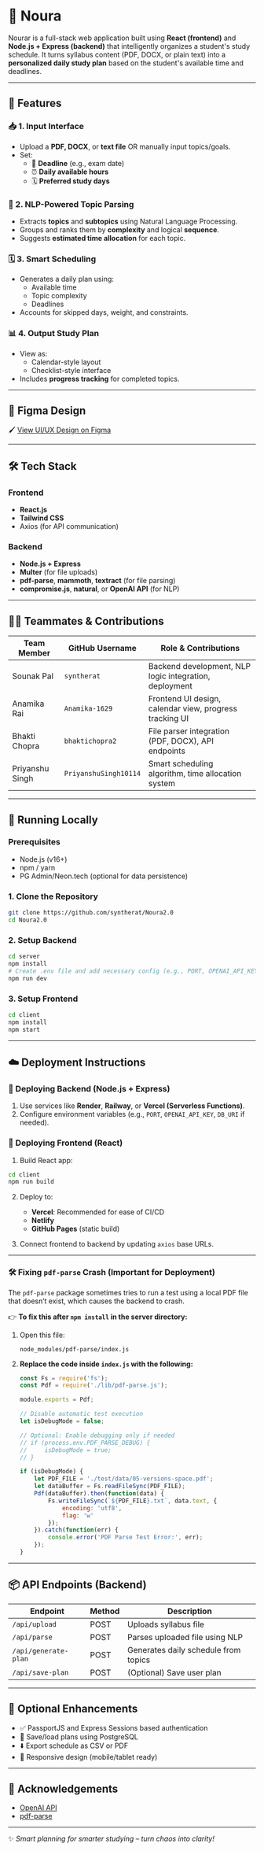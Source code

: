 # 🧠 Noura

Nourar is a full-stack web application built using **React (frontend)** and **Node.js + Express (backend)** that intelligently organizes a student's study schedule. It turns syllabus content (PDF, DOCX, or plain text) into a **personalized daily study plan** based on the student's available time and deadlines.

---

## 🎯 Features

### 📥 1. Input Interface

- Upload a **PDF, DOCX**, or **text file** OR manually input topics/goals.
- Set:
  - 📅 **Deadline** (e.g., exam date)
  - ⏰ **Daily available hours**
  - 🗓 **Preferred study days**

### 🧠 2. NLP-Powered Topic Parsing

- Extracts **topics** and **subtopics** using Natural Language Processing.
- Groups and ranks them by **complexity** and logical **sequence**.
- Suggests **estimated time allocation** for each topic.

### 🗓 3. Smart Scheduling

- Generates a daily plan using:
  - Available time
  - Topic complexity
  - Deadlines
- Accounts for skipped days, weight, and constraints.

### 📊 4. Output Study Plan

- View as:
  - Calendar-style layout
  - Checklist-style interface
- Includes **progress tracking** for completed topics.

---

## 🎨 Figma Design

🖌️ [View UI/UX Design on Figma](https://www.figma.com/design/ijwNBbocmqfA5eo8n0lWG1/NOURA?node-id=0-1&t=mf21JEpCteVWpHM6-1) 

---

## 🛠 Tech Stack

### Frontend

- **React.js**
- **Tailwind CSS**
- Axios (for API communication)

### Backend

- **Node.js + Express**
- **Multer** (for file uploads)
- **pdf-parse**, **mammoth**, **textract** (for file parsing)
- **compromise.js**, **natural**, or **OpenAI API** (for NLP)

---

## 👨‍💻 Teammates & Contributions

| Team Member        | GitHub Username | Role & Contributions                                      |
|--------------------|-----------------|------------------------------------------------------------|
| Sounak Pal    | `syntherat`  | Backend development, NLP logic integration, deployment     |
| Anamika Rai  | `Anamika-1629`     | Frontend UI design, calendar view, progress tracking UI   |
| Bhakti Chopra   | `bhaktichopra2`     | File parser integration (PDF, DOCX), API endpoints         |
| Priyanshu Singh  | `PriyanshuSingh10114`     | Smart scheduling algorithm, time allocation system         |

---

## 🧪 Running Locally

### Prerequisites

- Node.js (v16+)
- npm / yarn
- PG Admin/Neon.tech (optional for data persistence)

### 1. Clone the Repository

```bash
git clone https://github.com/syntherat/Noura2.0
cd Noura2.0
```

### 2. Setup Backend

```bash
cd server
npm install
# Create .env file and add necessary config (e.g., PORT, OPENAI_API_KEY)
npm run dev
```

### 3. Setup Frontend

```bash
cd client
npm install
npm start
```

---

## ☁️ Deployment Instructions

### 🔹 Deploying Backend (Node.js + Express)

1. Use services like **Render**, **Railway**, or **Vercel (Serverless Functions)**.
2. Configure environment variables (e.g., `PORT`, `OPENAI_API_KEY`, `DB_URI` if needed).

### 🔹 Deploying Frontend (React)

1. Build React app:
```bash
cd client
npm run build
```
2. Deploy to:
   - **Vercel**: Recommended for ease of CI/CD
   - **Netlify**
   - **GitHub Pages** (static build)

3. Connect frontend to backend by updating `axios` base URLs.

---

### 🛠 Fixing `pdf-parse` Crash (Important for Deployment)

The `pdf-parse` package sometimes tries to run a test using a local PDF file that doesn’t exist, which causes the backend to crash.

👉 **To fix this after `npm install` in the server directory:**

1. Open this file:

   ```
   node_modules/pdf-parse/index.js
   ```

2. **Replace the code inside `index.js` with the following:**

   ```js
   const Fs = require('fs');
   const Pdf = require('./lib/pdf-parse.js');

   module.exports = Pdf;

   // Disable automatic test execution
   let isDebugMode = false;

   // Optional: Enable debugging only if needed
   // if (process.env.PDF_PARSE_DEBUG) {
   //     isDebugMode = true;
   // }

   if (isDebugMode) {
       let PDF_FILE = './test/data/05-versions-space.pdf';
       let dataBuffer = Fs.readFileSync(PDF_FILE);
       Pdf(dataBuffer).then(function(data) {
           Fs.writeFileSync(`${PDF_FILE}.txt`, data.text, {
               encoding: 'utf8',
               flag: 'w'
           });
       }).catch(function(err) {
           console.error('PDF Parse Test Error:', err);
       });
   }
   ```

---

## 📦 API Endpoints (Backend)

| Endpoint             | Method | Description                             |
|----------------------|--------|-----------------------------------------|
| `/api/upload`        | POST   | Uploads syllabus file                   |
| `/api/parse`         | POST   | Parses uploaded file using NLP          |
| `/api/generate-plan` | POST   | Generates daily schedule from topics    |
| `/api/save-plan`     | POST   | (Optional) Save user plan               |

---

## 🧩 Optional Enhancements

- ✅ PassportJS and Express Sessions based authentication
- 💾 Save/load plans using PostgreSQL
- ⬇️ Export schedule as CSV or PDF
- 📱 Responsive design (mobile/tablet ready)

---

## 🙌 Acknowledgements

- [OpenAI API](https://platform.openai.com/)
- [pdf-parse](https://www.npmjs.com/package/pdf-parse)

---

✨ _Smart planning for smarter studying – turn chaos into clarity!_


